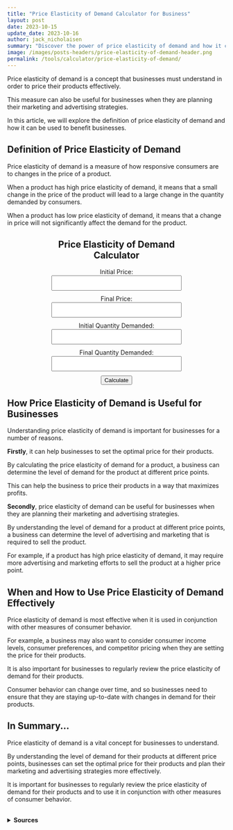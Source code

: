 ```yaml
---
title: "Price Elasticity of Demand Calculator for Business"
layout: post
date: 2023-10-15
update_date: 2023-10-16
author: jack_nicholaisen
summary: "Discover the power of price elasticity of demand and how it can impact your business decisions. Read on for insights and practical tips." 
image: /images/posts-headers/price-elasticity-of-demand-header.png
permalink: /tools/calculator/price-elasticity-of-demand/
---
```


Price elasticity of demand is a concept that businesses must understand in order to price their products effectively.

This measure can also be useful for businesses when they are planning their marketing and advertising strategies. 

In this article, we will explore the definition of price elasticity of demand and how it can be used to benefit businesses.

## Definition of Price Elasticity of Demand

Price elasticity of demand is a measure of how responsive consumers are to changes in the price of a product. 

When a product has high price elasticity of demand, it means that a small change in the price of the product will lead to a large change in the quantity demanded by consumers. 

When a product has low price elasticity of demand, it means that a change in price will not significantly affect the demand for the product.

<body>
    <div class="calculator" style="text-align:center">
        <h2>Price Elasticity of Demand Calculator</h2>
        <div class="input-group">
            <label for="initialPrice">Initial Price:</label>
            <input type="number" id="initialPrice" step="0.01" required>
        </div>
        <div class="input-group">
            <label for="finalPrice">Final Price:</label>
            <input type="number" id="finalPrice" step="0.01" required>
        </div>
        <div class="input-group">
            <label for="initialQuantity">Initial Quantity Demanded:</label>
            <input type="number" id="initialQuantity" step="1" required>
        </div>
        <div class="input-group">
            <label for="finalQuantity">Final Quantity Demanded:</label>
            <input type="number" id="finalQuantity" step="1" required>
        </div>
        <button onclick="calculateElasticity()">Calculate</button>
        <div class="result" id="result"></div>
    </div>
<script>
        function calculateElasticity() {
            var initialPrice = document.getElementById("initialPrice").value;
            var finalPrice = document.getElementById("finalPrice").value;
            var initialQuantity = document.getElementById("initialQuantity").value;
            var finalQuantity = document.getElementById("finalQuantity").value;
            var elasticity = ((finalQuantity - initialQuantity) / ((finalQuantity + initialQuantity) / 2)) /
                ((finalPrice - initialPrice) / ((finalPrice + initialPrice) / 2));
            document.getElementById("result").textContent = "Price Elasticity of Demand: " + elasticity.toFixed(2);
        }
</script>
</body>

<style>
        body {
            margin: 50px;
        }

        .calculator {
            width: 300px;
            margin: 0 auto;
        }

        .input-group {
            margin-bottom: 10px;
        }

        input[type="number"] {
            width: 100%;
            padding: 8px;
            box-sizing: border-box;
        }

        .result {
            font-weight: bold;
        }
</style>

## How Price Elasticity of Demand is Useful for Businesses

Understanding price elasticity of demand is important for businesses for a number of reasons. 

**Firstly**, it can help businesses to set the optimal price for their products. 

By calculating the price elasticity of demand for a product, a business can determine the level of demand for the product at different price points. 

This can help the business to price their products in a way that maximizes profits.

**Secondly**, price elasticity of demand can be useful for businesses when they are planning their marketing and advertising strategies. 

By understanding the level of demand for a product at different price points, a business can determine the level of advertising and marketing that is required to sell the product. 

For example, if a product has high price elasticity of demand, it may require more advertising and marketing efforts to sell the product at a higher price point.

## When and How to Use Price Elasticity of Demand Effectively

Price elasticity of demand is most effective when it is used in conjunction with other measures of consumer behavior. 

For example, a business may also want to consider consumer income levels, consumer preferences, and competitor pricing when they are setting the price for their products.

It is also important for businesses to regularly review the price elasticity of demand for their products. 

Consumer behavior can change over time, and so businesses need to ensure that they are staying up-to-date with changes in demand for their products.

## In Summary...

Price elasticity of demand is a vital concept for businesses to understand. 

By understanding the level of demand for their products at different price points, businesses can set the optimal price for their products and plan their marketing and advertising strategies more effectively. 

It is important for businesses to regularly review the price elasticity of demand for their products and to use it in conjunction with other measures of consumer behavior.

<br>
<details>
<summary><b>Sources</b></summary>
<br>
<ul>
    <li><a href="https://www.investopedia.com/terms/p/priceelasticity.asp">Investopedia: Price Elasticity of Demand</a></li>
    <li><a href="https://www.khanacademy.org/economics-finance-domain/microeconomics/elasticity-tutorial/price-elasticity-tutorial/a/price-elasticity-of-demand-and-total-revenue">Khan Academy: Price Elasticity of Demand and Total Revenue</a></li>
    <li><a href="https://www.thebalancesmb.com/how-to-calculate-price-elasticity-of-demand-393115">The Balance Small Business: How to Calculate Price Elasticity of Demand</a></li>
    <li><a href="https://hbr.org/2014/10/the-right-way-to-manage-unprofitable-customers">Harvard Business Review: The Right Way to Manage Unprofitable Customers</a></li>
</ul>
</details>


